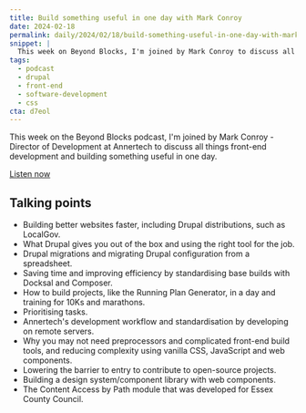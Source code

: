 ```yaml
---
title: Build something useful in one day with Mark Conroy
date: 2024-02-18
permalink: daily/2024/02/18/build-something-useful-in-one-day-with-mark-conroy
snippet: |
  This week on Beyond Blocks, I'm joined by Mark Conroy to discuss all things front-end and building something useful in one day.
tags:
  - podcast
  - drupal
  - front-end
  - software-development
  - css
cta: d7eol
---
```


This week on the Beyond Blocks podcast, I'm joined by Mark Conroy - Director of Development at Annertech to discuss all things front-end development and building something useful in one day.

[Listen now][episode]

## Talking points

- Building better websites faster, including Drupal distributions, such as LocalGov.
- What Drupal gives you out of the box and using the right tool for the job.
- Drupal migrations and migrating Drupal configuration from a spreadsheet.
- Saving time and improving efficiency by standardising base builds with Docksal and Composer.
- How to build projects, like the Running Plan Generator, in a day and training for 10Ks and marathons.
- Prioritising tasks.
- Annertech's development workflow and standardisation by developing on remote servers.
- Why you may not need preprocessors and complicated front-end build tools, and reducing complexity using vanilla CSS, JavaScript and web components.
- Lowering the barrier to entry to contribute to open-source projects.
- Building a design system/component library with web components.
- The Content Access by Path module that was developed for Essex County Council.

[episode]: {{site.url}}/podcast/11-mark-conroy
